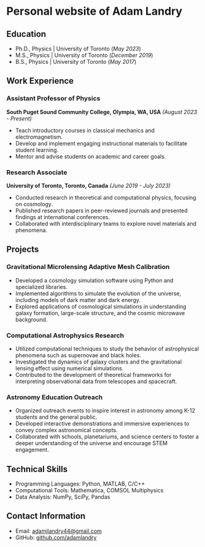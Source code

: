 # Personal website of Adam Landry

## Education
- Ph.D., Physics | University of Toronto (_May 2023_)								       		
- M.S., Physics	| University of Toronto (_December 2019_)	 			        		
- B.S., Physics | University of Toronto (_May 2017_)

## Work Experience

### Assistant Professor of Physics
**South Puget Sound Community College, Olympia, WA, USA**
_(August 2023 - Present)_

- Teach introductory courses in classical mechanics and electromagnetism.
- Develop and implement engaging instructional materials to facilitate student learning.
- Mentor and advise students on academic and career goals.

### Research Associate
**University of Toronto, Toronto, Canada**
_(June 2019 - July 2023)_

- Conducted research in theoretical and computational physics, focusing on cosmology.
- Published research papers in peer-reviewed journals and presented findings at international conferences.
- Collaborated with interdisciplinary teams to explore novel materials and phenomena.

## Projects

### Gravitational Microlensing Adaptive Mesh Calibration
- Developed a cosmology simulation software using Python and specialized libraries.
- Implemented algorithms to simulate the evolution of the universe, including models of dark matter and dark energy.
- Explored applications of cosmological simulations in understanding galaxy formation, large-scale structure, and the cosmic microwave background.

### Computational Astrophysics Research
- Utilized computational techniques to study the behavior of astrophysical phenomena such as supernovae and black holes.
- Investigated the dynamics of galaxy clusters and the gravitational lensing effect using numerical simulations.
- Contributed to the development of theoretical frameworks for interpreting observational data from telescopes and spacecraft.

### Astronomy Education Outreach
- Organized outreach events to inspire interest in astronomy among K-12 students and the general public.
- Developed interactive demonstrations and immersive experiences to convey complex astronomical concepts.
- Collaborated with schools, planetariums, and science centers to foster a deeper understanding of the universe and encourage STEM engagement.

## Technical Skills

- Programming Languages: Python, MATLAB, C/C++
- Computational Tools: Mathematica, COMSOL Multiphysics
- Data Analysis: NumPy, SciPy, Pandas

## Contact Information

- Email: adamjlandry44@gmail.com
- GitHub: [github.com/adamlandry](https://github.com/ajlandry)
